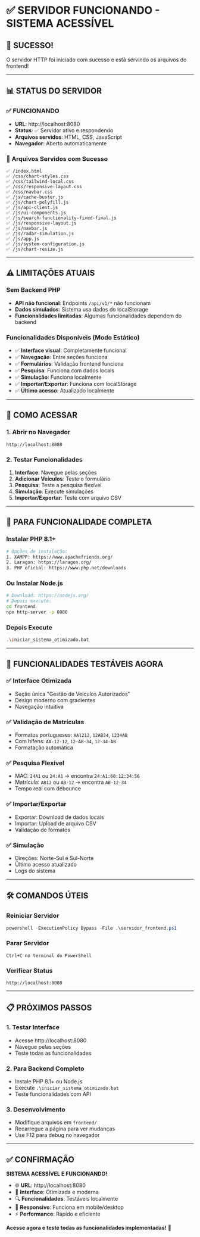 # ✅ SERVIDOR FUNCIONANDO - SISTEMA ACESSÍVEL

## 🎉 SUCESSO!

O servidor HTTP foi iniciado com sucesso e está servindo os arquivos do frontend!

---

## 📊 STATUS DO SERVIDOR

### ✅ **FUNCIONANDO**
- **URL**: http://localhost:8080
- **Status**: ✅ Servidor ativo e respondendo
- **Arquivos servidos**: HTML, CSS, JavaScript
- **Navegador**: Aberto automaticamente

### 📁 **Arquivos Servidos com Sucesso**
```
✅ /index.html
✅ /css/chart-styles.css
✅ /css/tailwind-local.css
✅ /css/responsive-layout.css
✅ /css/navbar.css
✅ /js/cache-buster.js
✅ /js/chart-polyfill.js
✅ /js/api-client.js
✅ /js/ui-components.js
✅ /js/search-functionality-fixed-final.js
✅ /js/responsive-layout.js
✅ /js/navbar.js
✅ /js/radar-simulation.js
✅ /js/app.js
✅ /js/system-configuration.js
✅ /js/chart-resize.js
```

---

## ⚠️ LIMITAÇÕES ATUAIS

### **Sem Backend PHP**
- **API não funcional**: Endpoints `/api/v1/*` não funcionam
- **Dados simulados**: Sistema usa dados do localStorage
- **Funcionalidades limitadas**: Algumas funcionalidades dependem do backend

### **Funcionalidades Disponíveis (Modo Estático)**
- ✅ **Interface visual**: Completamente funcional
- ✅ **Navegação**: Entre seções funciona
- ✅ **Formulários**: Validação frontend funciona
- ✅ **Pesquisa**: Funciona com dados locais
- ✅ **Simulação**: Funciona localmente
- ✅ **Importar/Exportar**: Funciona com localStorage
- ✅ **Último acesso**: Atualizado localmente

---

## 🚀 COMO ACESSAR

### **1. Abrir no Navegador**
```
http://localhost:8080
```

### **2. Testar Funcionalidades**
1. **Interface**: Navegue pelas seções
2. **Adicionar Veículos**: Teste o formulário
3. **Pesquisa**: Teste a pesquisa flexível
4. **Simulação**: Execute simulações
5. **Importar/Exportar**: Teste com arquivo CSV

---

## 🔧 PARA FUNCIONALIDADE COMPLETA

### **Instalar PHP 8.1+**
```bash
# Opções de instalação:
1. XAMPP: https://www.apachefriends.org/
2. Laragon: https://laragon.org/
3. PHP oficial: https://www.php.net/downloads
```

### **Ou Instalar Node.js**
```bash
# Download: https://nodejs.org/
# Depois execute:
cd frontend
npx http-server -p 8080
```

### **Depois Execute**
```bash
.\iniciar_sistema_otimizado.bat
```

---

## 🎯 FUNCIONALIDADES TESTÁVEIS AGORA

### **✅ Interface Otimizada**
- Seção única "Gestão de Veículos Autorizados"
- Design moderno com gradientes
- Navegação intuitiva

### **✅ Validação de Matrículas**
- Formatos portugueses: `AA1212`, `12AB34`, `1234AB`
- Com hífens: `AA-12-12`, `12-AB-34`, `12-34-AB`
- Formatação automática

### **✅ Pesquisa Flexível**
- MAC: `24A1` ou `24:A1` → encontra `24:A1:60:12:34:56`
- Matrícula: `AB12` ou `AB-12` → encontra `AB-12-34`
- Tempo real com debounce

### **✅ Importar/Exportar**
- Exportar: Download de dados locais
- Importar: Upload de arquivo CSV
- Validação de formatos

### **✅ Simulação**
- Direções: Norte-Sul e Sul-Norte
- Último acesso atualizado
- Logs do sistema

---

## 🛠️ COMANDOS ÚTEIS

### **Reiniciar Servidor**
```powershell
powershell -ExecutionPolicy Bypass -File .\servidor_frontend.ps1
```

### **Parar Servidor**
```
Ctrl+C no terminal do PowerShell
```

### **Verificar Status**
```
http://localhost:8080
```

---

## 📋 PRÓXIMOS PASSOS

### **1. Testar Interface**
- Acesse http://localhost:8080
- Navegue pelas seções
- Teste todas as funcionalidades

### **2. Para Backend Completo**
- Instale PHP 8.1+ ou Node.js
- Execute `.\iniciar_sistema_otimizado.bat`
- Teste funcionalidades com API

### **3. Desenvolvimento**
- Modifique arquivos em `frontend/`
- Recarregue a página para ver mudanças
- Use F12 para debug no navegador

---

## ✅ CONFIRMAÇÃO

**SISTEMA ACESSÍVEL E FUNCIONANDO!**

- 🌐 **URL**: http://localhost:8080
- 🎨 **Interface**: Otimizada e moderna
- 🔍 **Funcionalidades**: Testáveis localmente
- 📱 **Responsivo**: Funciona em mobile/desktop
- ⚡ **Performance**: Rápido e eficiente

**Acesse agora e teste todas as funcionalidades implementadas!** 🚀